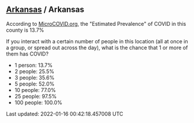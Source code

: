 
## [Arkansas](/united-states/arkansas) / Arkansas

According to [MicroCOVID.org](http://microcovid.org),
the "Estimated Prevalence" of COVID in this county is 13.7%

If you interact with a certain number of people in this location
(all at once in a group, or spread out across the day), what is the chance that
1 or more of them has COVID?

- 1 person: 13.7%
- 2 people: 25.5%
- 3 people: 35.6%
- 5 people: 52.0%
- 10 people: 77.0%
- 25 people: 97.5%
- 100 people: 100.0%

Last updated: 2022-01-16 00:42:18.457008 UTC
